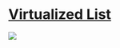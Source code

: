 # [Virtualized List](https://kartheekjavvaji.github.io/virtualizedList)
![](virtualizedListCapture.gif)
